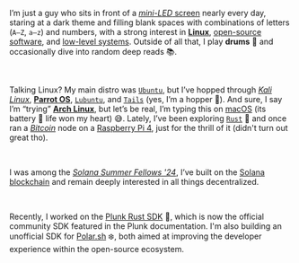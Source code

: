 I’m just a guy who sits in front of a [*mini-LED* screen](https://en.wikipedia.org/wiki/Mini-LED) nearly every day, staring at a dark theme and filling blank spaces with combinations of letters (`A–Z`, `a–z`) and numbers, with a strong interest in [**Linux**](https://en.wikipedia.org/wiki/Linux), [open-source software](https://en.wikipedia.org/wiki/Open-source_software), and [low-level systems](https://en.wikipedia.org/wiki/Low-level_programming_language). Outside of all that, I play **drums** 🥁 and occasionally dive into random deep reads 📚.

<br/>

Talking Linux? My main distro was [`Ubuntu`](https://en.wikipedia.org/wiki/Ubuntu), but I’ve hopped through [*Kali Linux*](https://en.wikipedia.org/wiki/Kali_Linux), [**Parrot OS**](https://en.wikipedia.org/wiki/Parrot_OS), [`Lubuntu`](https://en.wikipedia.org/wiki/Lubuntu), and [`Tails`](https://en.wikipedia.org/wiki/Tails_(operating_system)) (yes, I’m a hopper 🧭). And sure, I say I’m “trying” [**Arch Linux**](https://en.wikipedia.org/wiki/Arch_Linux), but let’s be real, I’m typing this on [macOS](https://en.wikipedia.org/wiki/MacOS) (its battery 🔋 life won my heart) 😅. Lately, I’ve been exploring [`Rust`](https://en.wikipedia.org/wiki/Rust_(programming_language)) 🦀 and once ran a [*Bitcoin*](https://en.wikipedia.org/wiki/Bitcoin) node on a [Raspberry Pi 4](https://en.wikipedia.org/wiki/Raspberry_Pi), just for the thrill of it (didn't turn out great tho).

<br/>

I was among the [*Solana Summer Fellows '24*](https://solana.com/grants#summer-camp), I’ve built on the [Solana blockchain](https://en.wikipedia.org/wiki/Solana_(blockchain_platform)) and remain deeply interested in all things decentralized.

<br/>

Recently,  I worked on the <a class='text-red-600  font-semibold' href="https://docs.useplunk.com/guides/rust-sdk">Plunk Rust SDK</a> 🦀, which is now the official community SDK featured in the Plunk documentation. I'm also building an unofficial SDK for <a class='text-red-600 font-semibold' href="https://polar.sh/">Polar.sh</a> ❄️, both aimed at improving the developer experience within the open-source ecosystem.

